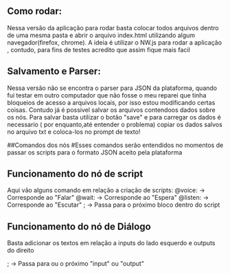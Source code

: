 ## Como rodar:
Nessa versão da aplicação para rodar basta colocar todos arquivos dentro de uma mesma pasta
e abrir o arquivo index.html utilizando algum navegador(firefox, chrome). A ideia é utilizar o NW.js para rodar a aplicação
, contudo, para fins de testes acredito que assim fique mais facil

## Salvamento e Parser:
Nessa versão não se encontra o parser para JSON da plataforma, quando fui testar em outro computador  que não fosse o meu reparei que tinha bloqueios de acesso a arquivos locais, por isso estou modificando certas coisas. Contudo já é possivel salvar os arquivos contendoos dados sobre os nós. Para salvar basta utilizar o botão "save" e para carregar os dados é necessario ( por enquanto,até entender o problema) copiar os dados salvos no arquivo txt e coloca-los no prompt de texto!


##Comandos dos nós
#Esses comandos serão entendidos no momentos de passar os scripts para o formato JSON aceito pela plataforma

## Funcionamento do nó de script
Aqui vão alguns comando em relação a criação de scripts:
@voice:      -> Corresponde ao "Falar"
@wait:       -> Corresponde ao "Espera"
@listen:     -> Corresponde ao "Escutar"
;            -> Passa para o próximo bloco dentro do script

## Funcionamento do nó de Diálogo
Basta adicionar os textos em relação a inputs do lado esquerdo e outputs do direito

;            -> Passa para ou o próximo "input" ou "output"

